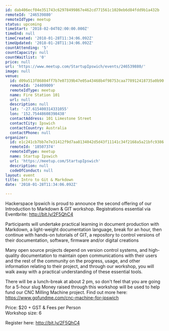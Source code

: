 ```yaml
---
id: dab406ecf04e351743c62978499867e462cd771561c1020eb6d84fdd9b1a432b
remoteId: '246539880'
remoteIdType: meetup
status: upcoming
timeStart: '2018-02-04T02:00:00.000Z'
timeEnd: null
timeCreated: '2018-01-28T11:34:06.092Z'
timeUpdated: '2018-01-28T11:34:06.092Z'
countAttending: '5'
countCapacity: null
countWaitlist: '0'
price: null
url: 'https://www.meetup.com/StartupIpswich/events/246539880/'
image: null
venue:
  id: d09a513f86804ff7b7e07339b47e05a43468b4f98753caa778912418735a0b90
  remoteId: '24409009'
  remoteIdType: meetup
  name: Fire Station 101
  url: null
  description: null
  lat: '-27.615400314331055'
  lon: '152.75448608398438'
  contactAddress: 101 Limestone Street
  contactCity: Ipswich
  contactCountry: Australia
  contactPhone: null
organizer:
  id: e1c241cb7bb7e7e31412f9d7aa8134042d5d43f11141c34f2168a5a21bfc9386
  remoteId: '18507374'
  remoteIdType: meetup
  name: Startup Ipswich
  url: 'https://meetup.com/StartupIpswich'
  description: null
  codeOfConduct: null
layout: event
title: Intro to Git & Markdown
date: '2018-01-28T11:34:06.092Z'

---
```

<p>Hackerspace Ipswich is proud to announce the second offering of our Introduction to Markdown &amp; GIT workshop. Registrations essential via Eventbrite: <a href="http://bit.ly/2F5QhC4" class="linkified">http://bit.ly/2F5QhC4</a></p> <p>Participants will undertake practical learning in document production with Markdown, a light-weight documentation language, break for an hour, then continue with hands-on tutorials of GIT, a repository to control versions of their documentation, software, firmware and/or digital creations</p> <p>Many open source projects depend on version control systems, and high-quality documentation to maintain open communications with their users and the rest of the community on the progress, usage, and other information relating to their project, and through our workshop, you will walk away with a practical understanding of these essential tools.</p> <p>There will be a lunch-break at about 2 pm, so don't feel that you are going for a 5-hour slug Money raised through this workshop will be used to help fund our CNC Milling Machine project. Find out more here: <a href="https://www.gofundme.com/cnc-machine-for-ipswich" class="linkified">https://www.gofundme.com/cnc-machine-for-ipswich</a></p> <p>Price: $20 + GST &amp; Fees per Person<br/>Workshop size: 6</p> <p>Register here: <a href="http://bit.ly/2F5QhC4" class="linkified">http://bit.ly/2F5QhC4</a></p>
